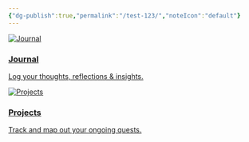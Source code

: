 ```yaml
---
{"dg-publish":true,"permalink":"/test-123/","noteIcon":"default"}
---
```


<div class="flashcard-grid grid-2">
  <div class="flashcard">
    <a href="BMS">
      <div class="flashcard-image">
        <img 
        src="/IMG/BRS.png" 
        alt="Journal">
      </div>
      <div class="flashcard-content">
        <h3>Journal</h3>
        <p>Log your thoughts, reflections & insights.</p>
      </div>
    </a>
  </div>

  <div class="flashcard">
    <a href="Projects">
      <div class="flashcard-image">
        <img src="/img/projects.png" alt="Projects">
      </div>
      <div class="flashcard-content">
        <h3>Projects</h3>
        <p>Track and map out your ongoing quests.</p>
      </div>
    </a>
  </div>
</div>



